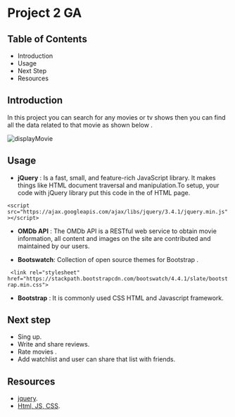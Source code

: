 # Project 2 GA

## Table of Contents

* Introduction
* Usage
* Next Step
* Resources

## Introduction
In this project you can search for any movies or tv shows then you can find all the data related to that movie as shown below .



![displayMovie](https://user-images.githubusercontent.com/56266230/70592245-26794380-1bea-11ea-9d2c-6da0d602c98c.jpg)



## Usage
*	**jQuery** : Is a fast, small, and feature-rich JavaScript library. It makes things like HTML document traversal and manipulation.To setup, your code with jQuery library put this code in the <head> of HTML page.
  
  `<script src="https://ajax.googleapis.com/ajax/libs/jquery/3.4.1/jquery.min.js"></script>`
  
* **OMDb API** : The OMDb API is a RESTful web service to obtain movie information, all content and images on the site are contributed and maintained by our users.

* **Bootswatch**: Collection of open source themes for Bootstrap .

` <link rel="stylesheet" href="https://stackpath.bootstrapcdn.com/bootswatch/4.4.1/slate/bootstrap.min.css">`

* **Bootstrap** : It is commonly used CSS HTML and Javascript framework.

## Next step
* Sing up.
* Write and share reviews.
* Rate movies .
* Add watchlist and user can share that list with friends.

## Resources 

* [jquery](https://jquery.com/).
* [Html, JS, CSS](https://www.w3schools.com/).
